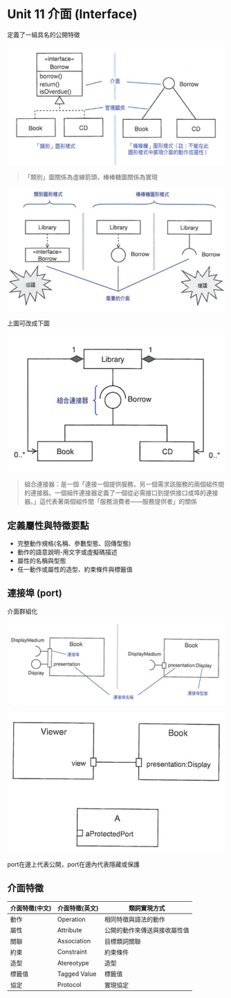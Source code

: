 # Unit 11 介面 (Interface)

定義了一組具名的公開特徵

![Interface](images/Interface_TopGround.PNG "Interface")

> 「類別」圖關係為虛線箭頭，棒棒糖圖關係為實現

![Composite](images/Interface_Composite.PNG "Composite")

上圖可改成下圖

![Composite](images/Interface_Composite2.PNG "Composite")

> 組合連接器：是一個「連接一個提供服務，另一個需求該服務的兩個組件間的連接器。一個組件連接器定義了一個從必需接口到提供接口或埠的連接器。」這代表著兩個組件間「服務消費者——服務提供者」的關係

## 定義屬性與特徵要點

* 完整動作規格(名稱、參數型態、回傳型態)
* 動作的語意說明-用文字或虛擬碼描述
* 屬性的名稱與型態
* 任一動作或屬性的造型、約束條件與標籤值

## 連接埠 (port)

介面群組化

![Port](images/Interface_Port.PNG "Port")

![Visibility](images/Interface_Visibility.PNG "Visibility")

port在邊上代表公開，port在邊內代表隱藏或保護

## 介面特徵

介面特徵(中文) | 介面特徵(英文) | 類詞實現方式
---------|----------|----------
 動作 | Operation | 相同特徵與語法的動作
 屬性 | Attribute | 公開的動作來傳送與接收屬性值 
 關聯 | Association | 目標類詞關聯
 約束 | Constraint | 約束條件
 造型 | Atereotype | 造型
 標籤值 | Tagged Value | 標籤值
 協定 | Protocol | 實現協定 